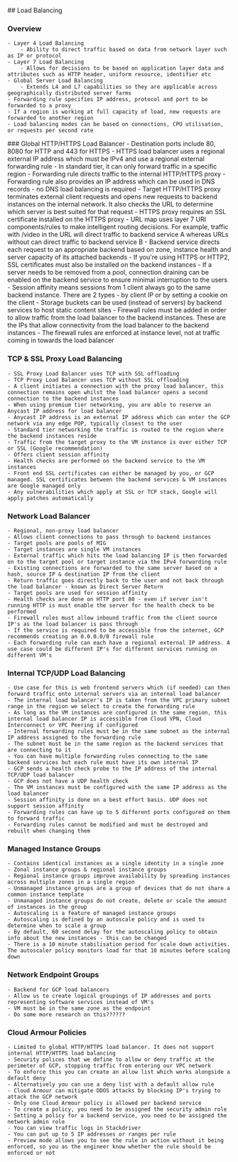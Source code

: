 ## Load Balancing

### Overview
    - Layer 4 Load Balancing
        - Ability to direct traffic based on data from network layer such as IP or protocol
    - Layer 7 Load Balancing
        - Allows for decisions to be based on application layer data and attributes such as HTTP header, uniform resource, identifier etc
    - Global Server Load Balancing
        - Extends L4 and L7 capabilities so they are applicable across geographically distributed server farms
    - Forwarding rule specifies IP address, protocol and port to be forwarded to a proxy
    - If a region is working at full capacity of load, new requests are forwarded to another region
    - Load balancing modes can be based on connections, CPU utilisation, or requests per second rate

### Global HTTP/HTTPS Load Balancer
    - Destination ports include 80, 8080 for HTTP and 443 for HTTPS
    - HTTPS load balancer uses a regional external IP address which must be IPv4 and use a regional external forwarding rule
    - In standard tier, it can only forward traffic in a specific region
    - Forwarding rule directs traffic to the internal HTTP/HTTPS proxy
    - Forwarding rule also provides an IP address which can be used in DNS records - no DNS load balancing is required
    - Target HTTP/HTTPS proxy terminates external client requests and opens new requests to backend instances on the internal network. It also checks the URL to determine which server is best suited for that request
    - HTTPS proxy requires an SSL certificate installed on the HTTPS proxy
    - URL map uses layer 7 URI components/rules to make intelligent routing decisions. For example, traffic with /video in the URL will direct traffic to backend service A whereas URLs without can direct traffic to backend service B
    - Backend service directs each request to an appropriate backend based on zone, instance health and server capacity of its attached backends
    - If you're using HTTPS or HTTP2, SSL certificates must also be installed on the backend instances
    - If a server needs to be removed from a pool, connection draining can be enabled on the backend service to ensure minimal interruption to the users
    - Session affinity means sessions from 1 client always go to the same backend instance. There are 2 types - by client IP or by setting a cookie on the client
    - Storage buckets can be used (instead of servers) by backend services to host static content sites
    - Firewall rules must be added in order to allow traffic from the load balancer to the backend instances. These are the IPs that allow connectivity from the load balancer to the backend instances
    - The firewall rules are enforced at instance level, not at traffic coming in towards the load balancer

### TCP & SSL Proxy Load Balancing
    - SSL Proxy Load Balancer uses TCP with SSL offloading
    - TCP Proxy Load Balancer uses TCP without SSL offloading
    - A client initiates a connection with the proxy load balancer, this connection remains open whilst the load balancer opens a second connection to the backend instances
    - When using premium tier networking, you are able to reserve an Anycast IP address for load balancer
    - Anycast IP address is an external IP address which can enter the GCP network via any edge POP, typically closest to the user
    - Standard tier networking the traffic is routed to the region where the backend instances reside
    - Traffic from the target proxy to the VM instance is over either TCP or SSL (Google recommendation)
    - Offers client session affinity
    - Health checks are performed on the backend service to the VM instances
    - Front end SSL certificates can either be managed by you, or GCP managed. SSL certificates between the backend services & VM instances are Google managed only
    - Any vulnerabilities which apply at SSL or TCP stack, Google will apply patches automatically

### Network Load Balancer
    - Regional, non-proxy load balancer
    - Allows client connections to pass through to backend instances
    - Target pools are pools of MIG
    - Target instances are single VM instances 
    - External traffic which hits the load balancing IP is then forwarded on to the target pool or target instance via the IPv4 forwarding rule
    - Existing connections are forwarded to the same server based on a hash, source IP & destination IP from the client
    - Return traffic goes directly back to the user and not back through the load balancer - known as Direct Server Return
    - Target pools are used for session affinity
    - Health checks are done on HTTP port 80 - even if server isn't running HTTP is must enable the server for the health check to be performed
    - Firewall rules must allow inbound traffic from the client source IP's as the load balancer is pass through
    - If the service is required to be accessible from the internet, GCP recommends creating an 0.0.0.0/0 firewall rule
    - Each forwarding rule can each have a regional external IP address. A use case could be different IP's for different services running on different VM's

### Internal TCP/UDP Load Balancing
    - Use case for this is web frontend servers which (if needed) can then forward traffic onto internal servers via an internal load balancer
    - The internal load balancer's IP is taken from the VPC primary subnet range in the region we select to create the forwarding rule
    - As long as the VM instances are configured in the same region, this internal load balancer IP is accessible from Cloud VPN, Cloud Interconnect or VPC Peering if configured
    - Internal forwarding rules must be in the same subnet as the internal IP address assigned to the forwarding rule
    - The subnet must be in the same region as the backend services that are connecting to it
    - You can have multiple forwarding rules connecting to the same backend services but each rule must have its own internal IP
    - GCP sends a health check probe to the IP address of the internal TCP/UDP load balancer
    - GCP does not have a UDP health check
    - The VM instances must be configured with the same IP address as the load balancer
    - Session affinity is done on a best effort basis. UDP does not support session affinity
    - Forwarding rules can have up to 5 different ports configured on them to forward traffic
    - Forwarding rules cannot be modified and must be destroyed and rebuilt when changing them

### Managed Instance Groups
    - Contains identical instances as a single identity in a single zone
    - Zonal instance groups & regional instance groups
    - Regional instance groups improve availability by spreading instances across multiple zones in a single region
    - Unmanaged instance groups are a group of devices that do not share a common instance template
    - Unmanaged instance groups do not create, delete or scale the amount of instances in the group
    - Autoscaling is a feature of managed instance groups
    - Autoscaling is defined by an autoscale policy and is used to determine when to scale a group
    - By default, 60 second delay for the autoscaling policy to obtain info about the new instances - this can be changed
    - There is a 10 minute stabilisation period for scale down activities. The autoscaler policy monitors load for that 10 minutes before scaling down

### Network Endpoint Groups
    - Backend for GCP load balancers
    - Allow us to create logical groupings of IP addresses and ports representing software services instead of VM's
    - VM must be in the same zone as the endpoint
    - Do some more research on this??????

### Cloud Armour Policies
    - Limited to global HTTP/HTTPS load balancer. It does not support internal HTTP/HTTPS load balancing
    - Security polices that we define to allow or deny traffic at the perimeter of GCP, stopping traffic from entering our VPC network
    - To enforce this you can create an allow list which works alongside a default deny
    - Alternatively you can use a deny list with a default allow rule
    - Cloud Armour can mitigate DDOS attacks by blocking IP's trying to attack the GCP network
    - Only one Cloud Armour policy is allowed per backend service
    - To create a policy, you need to be assigned the security admin role
    - Setting a policy for a backend service, you need to be assigned the network admin role
    - You can view traffic logs in Stackdriver
    - You can put up to 5 IP addresses or ranges per rule
    - Preview mode allows you to see the rule in action without it being enforced, so you as the engineer know whether the rule should be enforced or not